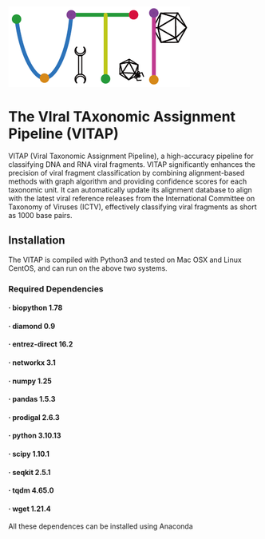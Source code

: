 ![logo](/images/logo.png)
# **The VIral TAxonomic Assignment Pipeline (VITAP)**
VITAP (Viral Taxonomic Assignment Pipeline), a high-accuracy pipeline for classifying DNA and RNA viral fragments. VITAP significantly enhances the precision of viral fragment classification by combining alignment-based methods with graph algorithm and providing confidence scores for each taxonomic unit. It can automatically update its alignment database to align with the latest viral reference releases from the International Committee on Taxonomy of Viruses (ICTV), effectively classifying viral fragments as short as 1000 base pairs.
## Installation
The VITAP is compiled with Python3 and tested on Mac OSX and Linux CentOS, and can run on the above two systems.
### Required Dependencies
#### · biopython  1.78
#### · diamond  0.9
#### · entrez-direct  16.2
#### · networkx  3.1
#### · numpy  1.25
#### · pandas  1.5.3
#### · prodigal  2.6.3
#### · python  3.10.13
#### · scipy  1.10.1
#### · seqkit  2.5.1
#### · tqdm  4.65.0
#### · wget  1.21.4

All these dependences can be installed using Anaconda
